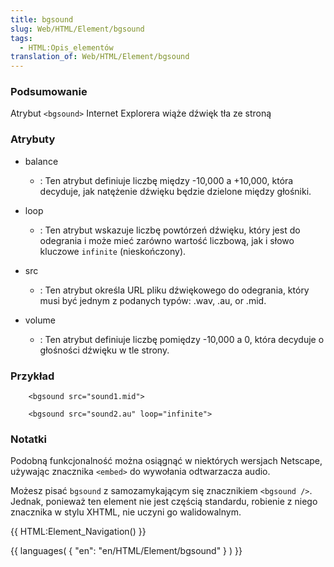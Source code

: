 ```yaml
---
title: bgsound
slug: Web/HTML/Element/bgsound
tags:
  - HTML:Opis_elementów
translation_of: Web/HTML/Element/bgsound
---
```

### Podsumowanie

Atrybut `<bgsound>` Internet Explorera wiąże dźwięk tła ze stroną

### Atrybuty

- balance
  - : Ten atrybut definiuje liczbę między -10,000 a +10,000, która decyduje, jak natężenie dźwięku będzie dzielone między głośniki.

- loop
  - : Ten atrybut wskazuje liczbę powtórzeń dźwięku, który jest do odegrania i może mieć zarówno wartość liczbową, jak i słowo kluczowe `infinite` (nieskończony).

- src
  - : Ten atrybut określa URL pliku dźwiękowego do odegrania, który musi być jednym z podanych typów: .wav, .au, or .mid.

- volume
  - : Ten atrybut definiuje liczbę pomiędzy -10,000 a 0, która decyduje o głośności dźwięku w tle strony.

### Przykład

        <bgsound src="sound1.mid">

        <bgsound src="sound2.au" loop="infinite">

### Notatki

Podobną funkcjonalność można osiągnąć w niektórych wersjach Netscape, używając znacznika `<embed>` do wywołania odtwarzacza audio.

Możesz pisać `bgsound` z samozamykającym się znacznikiem `<bgsound />`. Jednak, ponieważ ten element nie jest częścią standardu, robienie z niego znacznika w stylu XHTML, nie uczyni go walidowalnym.

{{ HTML:Element_Navigation() }}

{{ languages( { "en": "en/HTML/Element/bgsound" } ) }}
